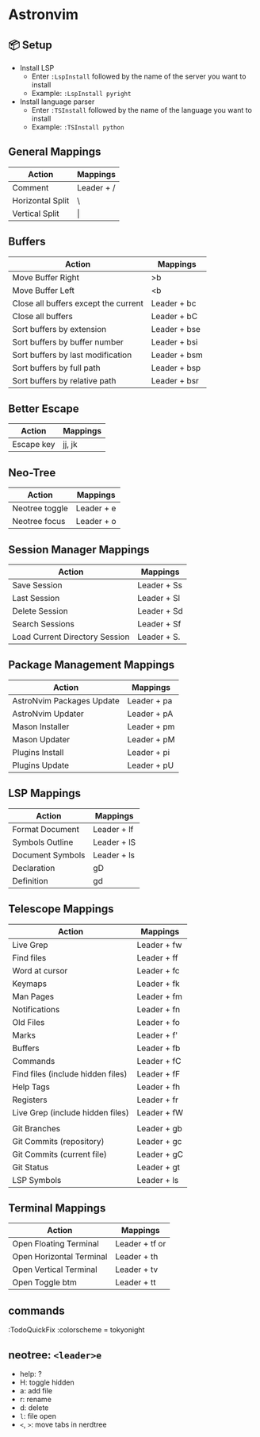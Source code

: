 # Astronvim

## 📦 Setup

- Install LSP
    - Enter `:LspInstall` followed by the name of the server you want to install
    - Example: `:LspInstall pyright`
- Install language parser
    - Enter `:TSInstall` followed by the name of the language you want to install
    - Example: `:TSInstall python`

## General Mappings

| Action           | Mappings   |
|------------------|------------|
| Comment          | Leader + / |
| Horizontal Split | \          |
| Vertical Split   | \|         |

## Buffers

| Action                               | Mappings     |
|--------------------------------------|--------------|
| Move Buffer Right                    | >b           |
| Move Buffer Left	                    | <b           |
| Close all buffers except the current | Leader + bc  |
| Close all buffers                    | Leader + bC  |
| Sort buffers by extension            | Leader + bse |
| Sort buffers by buffer number        | Leader + bsi |
| Sort buffers by last modification    | Leader + bsm |
| Sort buffers by full path            | Leader + bsp |
| Sort buffers by relative path        | Leader + bsr |

## Better Escape

| Action     | Mappings |
|------------|----------|
| Escape key | jj, jk   |

## Neo-Tree

| Action         | Mappings   |
 |----------------|------------|
| Neotree toggle | Leader + e |
| Neotree focus  | Leader + o |

## Session Manager Mappings

| Action                         | Mappings    |
 |--------------------------------|-------------|
| Save Session                   | Leader + Ss |
| Last Session                   | Leader + Sl |
| Delete Session                 | Leader + Sd |
| Search Sessions                | Leader + Sf |
| Load Current Directory Session | Leader + S. |

## Package Management Mappings

| Action                    | Mappings    |
|---------------------------|-------------|
| AstroNvim Packages Update | Leader + pa |
| AstroNvim Updater         | Leader + pA |
| Mason Installer           | Leader + pm |
| Mason Updater             | Leader + pM |
| Plugins Install           | Leader + pi |
| Plugins Update            | Leader + pU |

## LSP Mappings

| Action           | Mappings    |
|------------------|-------------|
| Format Document  | Leader + lf |
| Symbols Outline  | Leader + lS |
| Document Symbols | Leader + ls |
| Declaration      | gD          |
| Definition       | gd          |

## Telescope Mappings

| Action                            | Mappings    |
|-----------------------------------|-------------|
| Live Grep                         | Leader + fw |
| Find files                        | Leader + ff |
| Word at cursor                    | Leader + fc |
| Keymaps                           | Leader + fk |
| Man Pages                         | Leader + fm |
| Notifications                     | Leader + fn |
| Old Files                         | Leader + fo |
| Marks                             | Leader + f' |
| Buffers                           | Leader + fb |
| Commands                          | Leader + fC |
| Find files (include hidden files) | Leader + fF |
| Help Tags                         | Leader + fh |
| Registers                         | Leader + fr |
| Live Grep (include hidden files)  | Leader + fW |
|                                   |             |
| Git Branches                      | Leader + gb |
| Git Commits (repository)          | Leader + gc |
| Git Commits (current file)        | Leader + gC |
| Git Status                        | Leader + gt |
| LSP Symbols                       | Leader + ls |

## Terminal Mappings

| Action                   | Mappings            |
|--------------------------|---------------------|
| Open Floating Terminal   | Leader + tf or <F7> |
| Open Horizontal Terminal | Leader + th         |
| Open Vertical Terminal   | Leader + tv         |
| Open Toggle btm          | Leader + tt         |

## commands

:TodoQuickFix
:colorscheme = tokyonight

## neotree: `<leader>e`

- help: ?
- H: toggle hidden
- a: add file
- r: rename
- d: delete
- `l`: file open
- `<`, `>`: move tabs in nerdtree